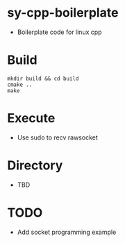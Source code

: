 # sy-cpp-boilerplate
 + Boilerplate code for linux cpp

# Build
```
mkdir build && cd build
cmake ..
make
```
# Execute
+ Use sudo to recv rawsocket

# Directory
 + TBD

# TODO
 + Add socket programming example